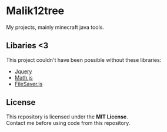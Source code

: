 # Malik12tree
My projects, mainly minecraft java tools.

## Libaries <3
This project couldn't have been possible without these libraries:
* [Jquery](https://github.com/jquery/jquery)
* [Math.js](https://github.com/josdejong/mathjs)
* [FileSaver.js](https://github.com/eligrey/FileSaver.js)

## License
This repository is licensed under the **MIT License**.
<br>
Contact me before using code from this repository.
